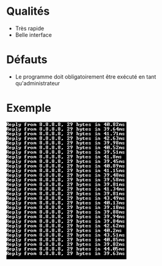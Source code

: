 # Qualités

- Très rapide
- Belle interface

# Défauts

- Le programme doit obligatoirement être exécuté en tant qu'administrateur

# Exemple

![Screenshot](test.png)

